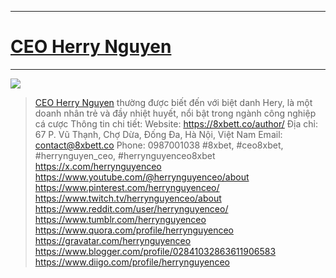 
----
#            [**CEO Herry Nguyen**](https://https://8xbett.co/author/) 
----


![](https://hedgedoc.digillab.uni-augsburg.de/uploads/a8652f60-2da4-47d1-b84e-34890707e751.jpg)


> <a href="https://8xbett.co/author/">CEO Herry Nguyen</a> thường được biết đến với biệt danh Hery, là một doanh nhân trẻ và đầy nhiệt huyết, nổi bật trong ngành công nghiệp cá cược
Thông tin chi tiết:
Website: <a href="https://8xbett.co/author/">https://8xbett.co/author/</a>
Địa chỉ: 67 P. Vũ Thạnh, Chợ Dừa, Đống Đa, Hà Nội, Việt Nam
Email: contact@8xbett.co
Phone: 0987001038
#8xbet, #ceo8xbet, #herrynguyen_ceo, #herrynguyenceo8xbet
<a href="https://x.com/herrynguyenceo">https://x.com/herrynguyenceo</a>
<a href="https://www.youtube.com/@herrynguyenceo/about">https://www.youtube.com/@herrynguyenceo/about</a>
<a href="https://www.pinterest.com/herrynguyenceo/">https://www.pinterest.com/herrynguyenceo/</a>
<a href="https://www.twitch.tv/herrynguyenceo/about">https://www.twitch.tv/herrynguyenceo/about</a>
<a href="https://www.reddit.com/user/herrynguyenceo/">https://www.reddit.com/user/herrynguyenceo/</a>
<a href="https://www.tumblr.com/herrynguyenceo">https://www.tumblr.com/herrynguyenceo</a>
<a href="https://www.quora.com/profile/herrynguyenceo">https://www.quora.com/profile/herrynguyenceo</a>
<a href="https://gravatar.com/herrynguyenceo">https://gravatar.com/herrynguyenceo</a>
<a href="https://www.blogger.com/profile/02841032863611906583">https://www.blogger.com/profile/02841032863611906583</a>
<a href="https://www.diigo.com/profile/herrynguyenceo">https://www.diigo.com/profile/herrynguyenceo</a>
